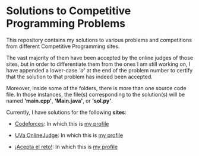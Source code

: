 # Solutions to Competitive Programming Problems

This repository contains my solutions to various problems and competitions from different Competitive Programming sites. 

The vast majority of them have been accepted by the online judges of those sites, but in order to differentiate them from the ones I am still working on, I have appended a lower-case *'a'* at the end of the problem number to certify that the solution to that problem has indeed been accepted. 

Moreover, inside some of the folders, there is more than one source code file. In those instances, the file(s) corresponding to the solution(s) will be named **'main.cpp'**, **'Main.java'**, or **'sol.py'**.

Currently, I have solutions for the following **sites**:

- [Codeforces](https://codeforces.com/): In which this is [my profile](https://codeforces.com/profile/sanesedu)

- [UVa OnlineJudge](https://onlinejudge.org/): In which this is [my profile](https://uhunt.onlinejudge.org/id/1046256)

- [¡Acepta el reto!](https://www.aceptaelreto.com/): In which this is [my profile](https://www.aceptaelreto.com/user/profile.php?id=12993)
